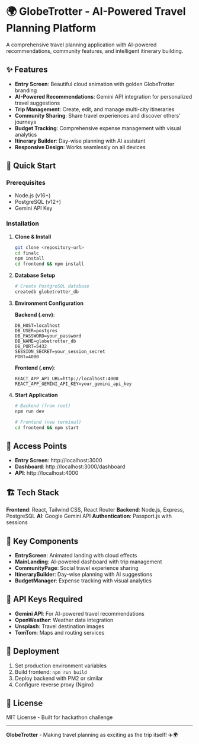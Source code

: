 # 🌍 GlobeTrotter - AI-Powered Travel Planning Platform

A comprehensive travel planning application with AI-powered recommendations, community features, and intelligent itinerary building.

## ✨ Features

- **Entry Screen**: Beautiful cloud animation with golden GlobeTrotter branding
- **AI-Powered Recommendations**: Gemini API integration for personalized travel suggestions
- **Trip Management**: Create, edit, and manage multi-city itineraries
- **Community Sharing**: Share travel experiences and discover others' journeys
- **Budget Tracking**: Comprehensive expense management with visual analytics
- **Itinerary Builder**: Day-wise planning with AI assistant
- **Responsive Design**: Works seamlessly on all devices

## 🚀 Quick Start

### Prerequisites
- Node.js (v16+)
- PostgreSQL (v12+)
- Gemini API Key

### Installation

1. **Clone & Install**
   ```bash
   git clone <repository-url>
   cd finalc
   npm install
   cd frontend && npm install
   ```

2. **Database Setup**
   ```bash
   # Create PostgreSQL database
   createdb globetrotter_db
   ```

3. **Environment Configuration**
   
   **Backend (.env)**:
   ```env
   DB_HOST=localhost
   DB_USER=postgres
   DB_PASSWORD=your_password
   DB_NAME=globetrotter_db
   DB_PORT=5432
   SESSION_SECRET=your_session_secret
   PORT=4000
   ```
   
   **Frontend (.env)**:
   ```env
   REACT_APP_API_URL=http://localhost:4000
   REACT_APP_GEMINI_API_KEY=your_gemini_api_key
   ```

4. **Start Application**
   ```bash
   # Backend (from root)
   npm run dev
   
   # Frontend (new terminal)
   cd frontend && npm start
   ```

## 🎯 Access Points

- **Entry Screen**: http://localhost:3000
- **Dashboard**: http://localhost:3000/dashboard
- **API**: http://localhost:4000

## 🏗️ Tech Stack

**Frontend**: React, Tailwind CSS, React Router
**Backend**: Node.js, Express, PostgreSQL
**AI**: Google Gemini API
**Authentication**: Passport.js with sessions

## 📱 Key Components

- **EntryScreen**: Animated landing with cloud effects
- **MainLanding**: AI-powered dashboard with trip management
- **CommunityPage**: Social travel experience sharing
- **ItineraryBuilder**: Day-wise planning with AI suggestions
- **BudgetManager**: Expense tracking with visual analytics

## 🔑 API Keys Required

- **Gemini API**: For AI-powered travel recommendations
- **OpenWeather**: Weather data integration
- **Unsplash**: Travel destination images
- **TomTom**: Maps and routing services

## 🚀 Deployment

1. Set production environment variables
2. Build frontend: `npm run build`
3. Deploy backend with PM2 or similar
4. Configure reverse proxy (Nginx)

## 📄 License

MIT License - Built for hackathon challenge

---

**GlobeTrotter** - Making travel planning as exciting as the trip itself! ✈️🌍
